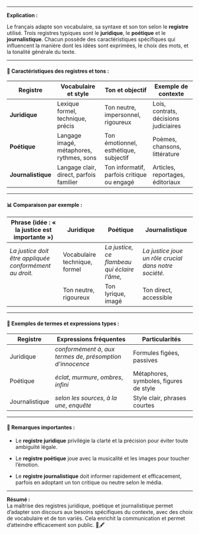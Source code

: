 
---

**Explication :**

Le français adapte son vocabulaire, sa syntaxe et son ton selon le **registre** utilisé. Trois registres typiques sont le **juridique**, le **poétique** et le **journalistique**. Chacun possède des caractéristiques spécifiques qui influencent la manière dont les idées sont exprimées, le choix des mots, et la tonalité générale du texte.

---

#### 🧱 Caractéristiques des registres et tons :

|Registre|Vocabulaire et style|Ton et objectif|Exemple de contexte|
|---|---|---|---|
|**Juridique**|Lexique formel, technique, précis|Ton neutre, impersonnel, rigoureux|Lois, contrats, décisions judiciaires|
|**Poétique**|Langage imagé, métaphores, rythmes, sons|Ton émotionnel, esthétique, subjectif|Poèmes, chansons, littérature|
|**Journalistique**|Langage clair, direct, parfois familier|Ton informatif, parfois critique ou engagé|Articles, reportages, éditoriaux|

---

#### 📊 Comparaison par exemple :

|Phrase (idée : « la justice est importante »)|Juridique|Poétique|Journalistique|
|---|---|---|---|
|_La justice doit être appliquée conformément au droit._|Vocabulaire technique, formel|_La justice, ce flambeau qui éclaire l’âme,_|_La justice joue un rôle crucial dans notre société._|
||Ton neutre, rigoureux|Ton lyrique, imagé|Ton direct, accessible|

---

#### 🔄 Exemples de termes et expressions types :

|Registre|Expressions fréquentes|Particularités|
|---|---|---|
|Juridique|_conformément à_, _aux termes de_, _présomption d’innocence_|Formules figées, passives|
|Poétique|_éclat_, _murmure_, _ombres_, _infini_|Métaphores, symboles, figures de style|
|Journalistique|_selon les sources_, _à la une_, _enquête_|Style clair, phrases courtes|

---

#### 📝 Remarques importantes :

- Le **registre juridique** privilégie la clarté et la précision pour éviter toute ambiguïté légale.
    
- Le **registre poétique** joue avec la musicalité et les images pour toucher l’émotion.
    
- Le **registre journalistique** doit informer rapidement et efficacement, parfois en adoptant un ton critique ou neutre selon le média.
    

---

**Résumé :**  
La maîtrise des registres juridique, poétique et journalistique permet d’adapter son discours aux besoins spécifiques du contexte, avec des choix de vocabulaire et de ton variés. Cela enrichit la communication et permet d’atteindre efficacement son public. 🎯🖋️